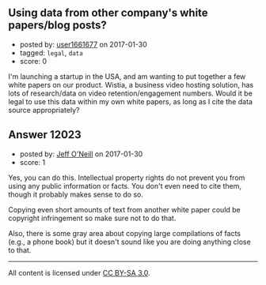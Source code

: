 ## Using data from other company's white papers/blog posts?

- posted by: [user1661677](https://stackexchange.com/users/1829949/user1661677) on 2017-01-30
- tagged: `legal`, `data`
- score: 0

I'm launching a startup in the USA, and am wanting to put together a few white papers on our product. Wistia, a business video hosting solution, has lots of research/data on video retention/engagement numbers. Would it be legal to use this data within my own white papers, as long as I cite the data source appropriately?


## Answer 12023

- posted by: [Jeff O'Neill](https://stackexchange.com/users/46273/jeff-o-neill) on 2017-01-30
- score: 1

Yes, you can do this.  Intellectual property rights do not prevent you from using any public information or facts.  You don't even need to cite them, though it probably makes sense to do so.

Copying even short amounts of text from another white paper could be copyright infringement so make sure not to do that.

Also, there is some gray area about copying large compilations of facts (e.g., a phone book) but it doesn't sound like you are doing anything close to that.



---

All content is licensed under [CC BY-SA 3.0](https://creativecommons.org/licenses/by-sa/3.0/).
